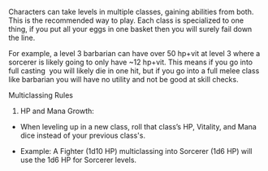 Characters can take levels in multiple classes, gaining abilities from both. This is the recommended way to play. Each class is specialized to one thing, if you put all your eggs in one basket then you will surely fail down the line. 

For example, a level 3 barbarian can have over 50 hp+vit at level 3 where a sorcerer is likely going to only have ~12 hp+vit. This means if you go into full casting  you will likely die in one hit, but if you go into a full melee class like barbarian you will have no utility and not be good at skill checks. 

Multiclassing Rules

1. HP and Mana Growth:

- When leveling up in a new class, roll that class’s HP, Vitality, and Mana dice instead of your previous class's.
    
- Example: A Fighter (1d10 HP) multiclassing into Sorcerer (1d6 HP) will use the 1d6 HP for Sorcerer levels.